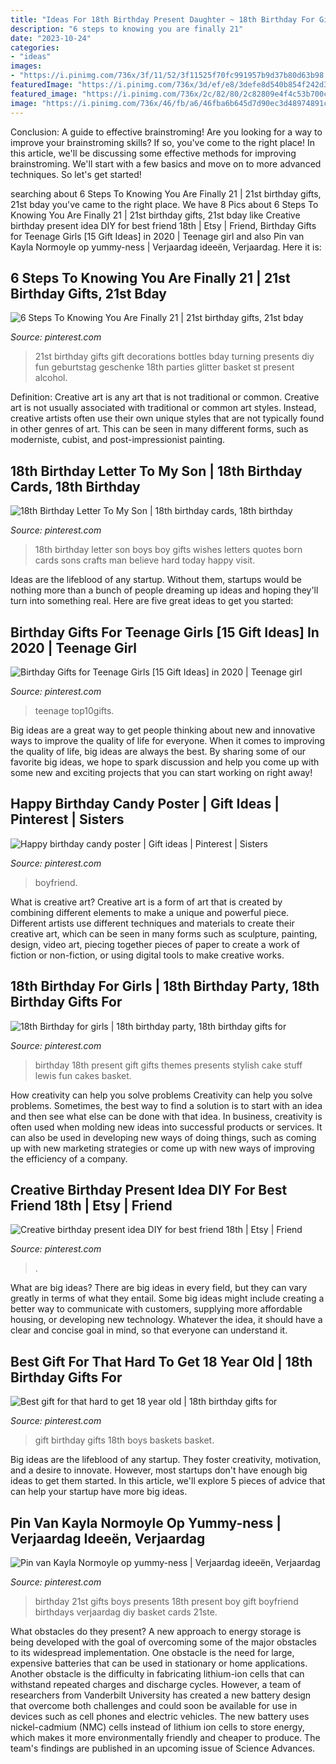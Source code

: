 ```yaml
---
title: "Ideas For 18th Birthday Present Daughter ~ 18th Birthday For Girls"
description: "6 steps to knowing you are finally 21"
date: "2023-10-24"
categories:
- "ideas"
images:
- "https://i.pinimg.com/736x/3f/11/52/3f11525f70fc991957b9d37b80d63b98.jpg"
featuredImage: "https://i.pinimg.com/736x/3d/ef/e8/3defe8d540b854f242d352e314dffe3c--gift-basket-ideas-gift-baskets.jpg"
featured_image: "https://i.pinimg.com/736x/2c/82/80/2c82809e4f4c53b700c7651146af9e66.jpg"
image: "https://i.pinimg.com/736x/46/fb/a6/46fba6b645d7d90ec3d48974891ce68f--husband-birthday-birthday-stuff.jpg"
---
```



Conclusion: A guide to effective brainstroming!
Are you looking for a way to improve your brainstroming skills? If so, you've come to the right place! In this article, we'll be discussing some effective methods for improving brainstroming. We'll start with a few basics and move on to more advanced techniques. So let's get started!

	

		
searching about 6 Steps To Knowing You Are Finally 21 | 21st birthday gifts, 21st bday you've came to the right place. We have 8 Pics about 6 Steps To Knowing You Are Finally 21 | 21st birthday gifts, 21st bday like Creative birthday present idea DIY for best friend 18th | Etsy | Friend, Birthday Gifts for Teenage Girls [15 Gift Ideas] in 2020 | Teenage girl and also Pin van Kayla Normoyle op yummy-ness | Verjaardag ideeën, Verjaardag. Here it is:
		
    
## 6 Steps To Knowing You Are Finally 21 | 21st Birthday Gifts, 21st Bday

<img loading=lazy src="https://i.pinimg.com/736x/9e/2a/34/9e2a34f1ead062e485e8cc6115db0bf9.jpg" onerror="this.onerror=null;this.src='https://tse4.mm.bing.net/th?id=OIP.n-kQv6cEvip6BVMN82ZNmwHaJ4&amp;pid=15.1';" alt="6 Steps To Knowing You Are Finally 21 | 21st birthday gifts, 21st bday">

_Source: pinterest.com_

>21st birthday gifts gift decorations bottles bday turning presents diy fun geburtstag geschenke 18th parties glitter basket st present alcohol. 

	

Definition: Creative art is any art that is not traditional or common.
Creative art is not usually associated with traditional or common art styles. Instead, creative artists often use their own unique styles that are not typically found in other genres of art. This can be seen in many different forms, such as moderniste, cubist, and post-impressionist painting.

    
## 18th Birthday Letter To My Son | 18th Birthday Cards, 18th Birthday

<img loading=lazy src="https://i.pinimg.com/736x/3f/11/52/3f11525f70fc991957b9d37b80d63b98.jpg" onerror="this.onerror=null;this.src='https://tse4.mm.bing.net/th?id=OIP.9-JOMhjt5jDuLdvEHY19lwHaLG&amp;pid=15.1';" alt="18th Birthday Letter To My Son | 18th birthday cards, 18th birthday">

_Source: pinterest.com_

>18th birthday letter son boys boy gifts wishes letters quotes born cards sons crafts man believe hard today happy visit. 

	

Ideas are the lifeblood of any startup. Without them, startups would be nothing more than a bunch of people dreaming up ideas and hoping they'll turn into something real. Here are five great ideas to get you started: 

    
## Birthday Gifts For Teenage Girls [15 Gift Ideas] In 2020 | Teenage Girl

<img loading=lazy src="https://i.pinimg.com/736x/8d/dc/c1/8ddcc12506c50355cfcc04b845b73768.jpg" onerror="this.onerror=null;this.src='https://tse2.mm.bing.net/th?id=OIP.xQ3IZe-Na1EjNA0rdSIKgwHaLn&amp;pid=15.1';" alt="Birthday Gifts for Teenage Girls [15 Gift Ideas] in 2020 | Teenage girl">

_Source: pinterest.com_

>teenage top10gifts. 

	

Big ideas are a great way to get people thinking about new and innovative ways to improve the quality of life for everyone. When it comes to improving the quality of life, big ideas are always the best. By sharing some of our favorite big ideas, we hope to spark discussion and help you come up with some new and exciting projects that you can start working on right away!

    
## Happy Birthday Candy Poster | Gift Ideas | Pinterest | Sisters

<img loading=lazy src="https://s-media-cache-ak0.pinimg.com/736x/4b/5d/02/4b5d026d12ef2b20f7c921c4140a440d.jpg" onerror="this.onerror=null;this.src='https://tse2.mm.bing.net/th?id=OIP.ViVMOdpTFsyECHvD-GaZvgHaJ3&amp;pid=15.1';" alt="Happy birthday candy poster | Gift ideas | Pinterest | Sisters">

_Source: pinterest.com_

>boyfriend. 

	

What is creative art?
Creative art is a form of art that is created by combining different elements to make a unique and powerful piece. Different artists use different techniques and materials to create their creative art, which can be seen in many forms such as sculpture, painting, design, video art, piecing together pieces of paper to create a work of fiction or non-fiction, or using digital tools to make creative works.

    
## 18th Birthday For Girls | 18th Birthday Party, 18th Birthday Gifts For

<img loading=lazy src="https://i.pinimg.com/736x/46/fb/a6/46fba6b645d7d90ec3d48974891ce68f--husband-birthday-birthday-stuff.jpg" onerror="this.onerror=null;this.src='https://tse3.mm.bing.net/th?id=OIP.fOE7SJptt9yXgc-LL4pJFwHaJ3&amp;pid=15.1';" alt="18th Birthday for girls | 18th birthday party, 18th birthday gifts for">

_Source: pinterest.com_

>birthday 18th present gift gifts themes presents stylish cake stuff lewis fun cakes basket. 

	

How creativity can help you solve problems
Creativity can help you solve problems. Sometimes, the best way to find a solution is to start with an idea and then see what else can be done with that idea. In business, creativity is often used when molding new ideas into successful products or services. It can also be used in developing new ways of doing things, such as coming up with new marketing strategies or come up with new ways of improving the efficiency of a company.

    
## Creative Birthday Present Idea DIY For Best Friend 18th | Etsy | Friend

<img loading=lazy src="https://i.pinimg.com/736x/2c/82/80/2c82809e4f4c53b700c7651146af9e66.jpg" onerror="this.onerror=null;this.src='https://tse3.mm.bing.net/th?id=OIP.Zg3GKklCNEc5Cx3TZM9wDwHaHa&amp;pid=15.1';" alt="Creative birthday present idea DIY for best friend 18th | Etsy | Friend">

_Source: pinterest.com_

>. 

	

What are big ideas?
There are big ideas in every field, but they can vary greatly in terms of what they entail. Some big ideas might include creating a better way to communicate with customers, supplying more affordable housing, or developing new technology. Whatever the idea, it should have a clear and concise goal in mind, so that everyone can understand it.

    
## Best Gift For That Hard To Get 18 Year Old | 18th Birthday Gifts For

<img loading=lazy src="https://i.pinimg.com/736x/3d/ef/e8/3defe8d540b854f242d352e314dffe3c--gift-basket-ideas-gift-baskets.jpg" onerror="this.onerror=null;this.src='https://tse2.mm.bing.net/th?id=OIP.34z09574AdRZGLXS5eQ18wHaJ3&amp;pid=15.1';" alt="Best gift for that hard to get 18 year old | 18th birthday gifts for">

_Source: pinterest.com_

>gift birthday gifts 18th boys baskets basket. 

	

Big ideas are the lifeblood of any startup. They foster creativity, motivation, and a desire to innovate. However, most startups don't have enough big ideas to get them started. In this article, we'll explore 5 pieces of advice that can help your startup have more big ideas.

    
## Pin Van Kayla Normoyle Op Yummy-ness | Verjaardag Ideeën, Verjaardag

<img loading=lazy src="https://i.pinimg.com/736x/c9/4e/17/c94e17b9015f73ccac500131e065223d--st-gifts-st-birthday-presents.jpg" onerror="this.onerror=null;this.src='https://tse2.mm.bing.net/th?id=OIP.2BrOPTWEmRUHTIAA6smQUgHaMY&amp;pid=15.1';" alt="Pin van Kayla Normoyle op yummy-ness | Verjaardag ideeën, Verjaardag">

_Source: pinterest.com_

>birthday 21st gifts boys presents 18th present boy gift boyfriend birthdays verjaardag diy basket cards 21ste. 

	

What obstacles do they present?
A new approach to energy storage is being developed with the goal of overcoming some of the major obstacles to its widespread implementation. One obstacle is the need for large, expensive batteries that can be used in stationary or home applications. Another obstacle is the difficulty in fabricating lithium-ion cells that can withstand repeated charges and discharge cycles. However, a team of researchers from Vanderbilt University has created a new battery design that overcome both challenges and could soon be available for use in devices such as cell phones and electric vehicles. The new battery uses nickel-cadmium (NMC) cells instead of lithium ion cells to store energy, which makes it more environmentally friendly and cheaper to produce. The team's findings are published in an upcoming issue of Science Advances.


